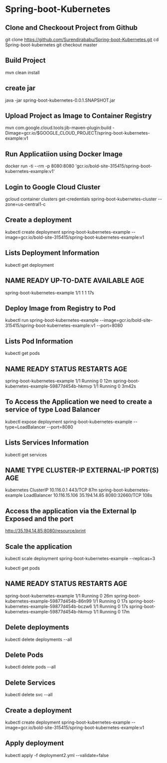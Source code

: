 # Spring-boot-Kubernetes

Clone and Checkoout Project from Github
---------------------------------------------------------------------
git clone https://github.com/Surendirababu/Spring-boot-Kubernetes.git
cd Spring-boot-kubernetes
git checkout master

Build Project
---------------------
mvn clean install

create jar
-----------------
java -jar spring-boot-kubernetes-0.0.1.SNAPSHOT.jar 

Upload Project as Image to Container Registry
----------------------------------------------
mvn com.google.cloud.tools:jib-maven-plugin:build -Dimage=gcr.io/$GOOGLE_CLOUD_PROJECT/spring-boot-kubernetes-example:v1

Run Applicatiion using Docker Image
------------------------------------
docker run -ti --rm -p 8080:8080 'gcr.io/bold-site-315415/spring-boot-kubernetes-example:v1'

Login to Google Cloud Cluster
----------------------------------------------
gcloud container clusters get-credentials spring-boot-kubernetes-cluster --zone=us-central1-c


Create a deployment
--------------------------------
 kubectl create deployment spring-boot-kubernetes-example --image=gcr.io/bold-site-315415/spring-boot-kubernetes-example:v1

Lists Deployment Information
------------------------------
kubectl get deployment

NAME                             READY   UP-TO-DATE   AVAILABLE   AGE
-----------------------------------------------------------------------
spring-boot-kubernetes-example   1/1     1            1           17s

Deploy Image from Registry to Pod
---------------------------------------------------------
 kubectl run spring-boot-kubernetes-example --image=gcr.io/bold-site-315415/spring-boot-kubernetes-example:v1 --port=8080

Lists Pod Information
-----------------------------------
kubectl get pods

NAME                                              READY   STATUS    RESTARTS   AGE
-------------------------------------------------------------------------------------
spring-boot-kubernetes-example                    1/1     Running   0          12m
spring-boot-kubernetes-example-59877d454b-hkmvp   1/1     Running   0          3m42s

To Access the Application we need to create a service of type Load Balancer
------------------------------------------------------------------------------
kubectl expose deployment spring-boot-kubernetes-example --type=LoadBalancer --port=8080

Lists Services Information
-----------------------------
kubectl get services

NAME                             TYPE           CLUSTER-IP      EXTERNAL-IP    PORT(S)          AGE
-----------------------------------------------------------------------------------------------------
kubernetes                       ClusterIP      10.116.0.1      <none>         443/TCP          87m
spring-boot-kubernetes-example   LoadBalancer   10.116.15.106   35.194.14.85   8080:32660/TCP   108s


Access the application via the External Ip Exposed and the port
----------------------------------------------------------------
http://35.194.14.85:8080/resource/print

Scale the application 
---------------------------------
kubectl scale deployment spring-boot-kubernetes-example --replicas=3

kubectl get pods

NAME                                              READY   STATUS    RESTARTS   AGE
-----------------------------------------------------------------------------------
spring-boot-kubernetes-example                    1/1     Running   0          26m
spring-boot-kubernetes-example-59877d454b-86n99   1/1     Running   0          17s
spring-boot-kubernetes-example-59877d454b-bczw6   1/1     Running   0          17s
spring-boot-kubernetes-example-59877d454b-hkmvp   1/1     Running   0          17m
 

Delete deployments
------------------
kubectl delete deployments --all
 
Delete Pods
----------- 
kubectl delete pods --all
 
Delete Services
---------------
kubectl delete svc --all
 
Create a deployment
--------------------------------
kubectl create deployment spring-boot-kubernetes-example --image=gcr.io/bold-site-315415/spring-boot-kubernetes-example:v1

Apply deployment
----------------
kubectl apply -f deployment2.yml --validate=false
